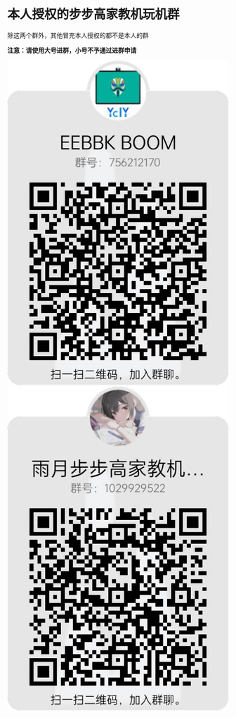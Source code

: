 # 本人授权的步步高家教机玩机群
除这两个群外，其他冒充本人授权的都不是本人的群

**注意：请使用大号进群，小号不予通过进群申请**

![boom](qrcode_eebbk.png)
![yuyue](qrcode_yuyue.png)
